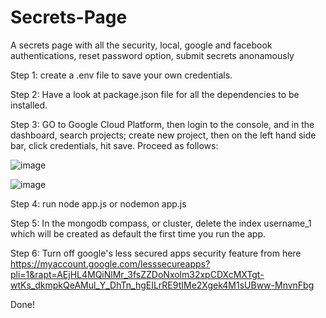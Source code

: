 # Secrets-Page
 A secrets page with all the security, local, google and facebook authentications, reset password option, submit secrets anonamously
 
 Step 1:
 create a .env file to save your own credentials.

 Step 2:
 Have a look at package.json file for all the dependencies to be installed.
 
 Step 3:
 GO to Google Cloud Platform, then login to the console, and in the dashboard, search projects; create new project, then on the left hand side bar, click credentials, hit save.
 Proceed as follows:
 
 ![image](https://user-images.githubusercontent.com/67737826/121152424-d02ea480-c862-11eb-80d3-c95ff7124dc9.png)
 
 ![image](https://user-images.githubusercontent.com/67737826/121152552-edfc0980-c862-11eb-8824-dee76f20e9c3.png)


 
 Step 4:
 run node app.js or nodemon app.js
 
 Step 5:
 In the mongodb compass, or cluster, delete the index username_1 which will be created as default the first time you run the app.
 
 Step 6:
 Turn off google's less secured apps security feature  from here    https://myaccount.google.com/lesssecureapps?pli=1&rapt=AEjHL4MQiNlMr_3fsZZDoNxolm32xpCDXcMXTgt-wtKs_dkmpkQeAMul_Y_DhTn_hgEILrRE9tIMe2Xgek4M1sUBww-MnvnFbg

Done!
